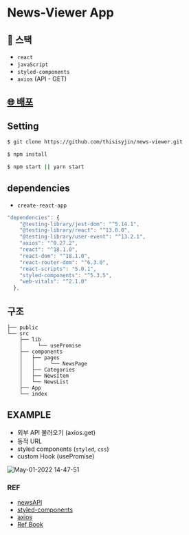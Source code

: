 # News-Viewer App

## 🚀 스택

- `react`
- `javaScript`
- `styled-components` 
- `axios` (API - GET)


## [🌐 배포](https://thisisyjin.github.io/news-viewer/)

## Setting

``` bash
$ git clone https://github.com/thisisyjin/news-viewer.git

$ npm install

$ npm start || yarn start
```

## dependencies
- `create-react-app`


``` js
"dependencies": {
    "@testing-library/jest-dom": "^5.14.1",
    "@testing-library/react": "^13.0.0",
    "@testing-library/user-event": "^13.2.1",
    "axios": "^0.27.2",
    "react": "^18.1.0",
    "react-dom": "^18.1.0",
    "react-router-dom": "^6.3.0",
    "react-scripts": "5.0.1",
    "styled-components": "^5.3.5",
    "web-vitals": "^2.1.0"
  },
```


## 구조

``` 
├── public
└── src
    ├── lib
    │     └── usePromise
    ├── components
    │   ├── pages
    │   │     └── NewsPage
    │   ├── Categories
    │   ├── NewsItem
    │   └── NewsList
    ├── App
    └── index
```


## EXAMPLE

- 외부 API 불러오기 (axios.get)
- 동적 URL
- styled components (`styled`, `css`)
- custom Hook (usePromise)

![May-01-2022 14-47-51](https://user-images.githubusercontent.com/89119982/166136440-633bffbb-6111-40b1-8877-162aac543ea2.gif)



### REF

- [newsAPI](https://newsapi.org/)
- [styled-components](https://styled-components.com/)
- [axios](https://axios-http.com/kr/docs/intro)
- [Ref Book](https://thebook.io/080203/)
